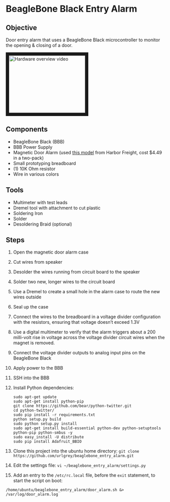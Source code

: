 BeagleBone Black Entry Alarm
=============================

Objective
---------
Door entry alarm that uses a BeagleBone Black microcontroller to monitor the opening &amp; closing of a door.

<a href="http://www.youtube.com/watch?feature=player_embedded&v=eaGEvw2cZl8" target="_blank"><img src="http://img.youtube.com/vi/eaGEvw2cZl8/0.jpg" alt="Hardware overview video" width="240" height="180" border="10"/></a>

Components
----------
* BeagleBone Black (BBB)
* BBB Power Supply
* Magnetic Door Alarm (used [this model](http://www.harborfreight.com/door-window-entry-alarm-94983.html) from Harbor Freight, cost $4.49 in a two-pack)
* Small prototyping breadboard
* (1) 10K Ohm resistor
* Wire in various colors

Tools
-----
* Multimeter with test leads
* Dremel tool with attachment to cut plastic
* Soldering Iron
* Solder
* Desoldering Braid (optional)

Steps
-----
1. Open the magnetic door alarm case
1. Cut wires from speaker
1. Desolder the wires running from circuit board to the speaker
1. Solder two new, longer wires to the circuit board
1. Use a Dremel to create a small hole in the alarm case to route the new wires outside
1. Seal up the case
1. Connect the wires to the breadboard in a voltage divider configuration with the resistors, ensuring that voltage doesn’t exceed 1.3V
1. Use a digital multimeter to verify that the alarm triggers about a 200 milli-volt rise in voltage across the voltage divider circuit wires when the magnet is removed.
1. Connect the voltage divider outputs to analog input pins on the BeagleBone Black
1. Apply power to the BBB
1. SSH into the BBB
1. Install Python dependencies:
    ```shell
    sudo apt-get update
    sudo apt-get install python-pip
    git clone https://github.com/bear/python-twitter.git
    cd python-twitter/
    sudo pip install -r requirements.txt
    python setup.py build
    sudo python setup.py install
    sudo apt-get install build-essential python-dev python-setuptools python-pip python-smbus -y
    sudo easy_install -U distribute
    sudo pip install Adafruit_BBIO
    ```

13. Clone this project into the ubuntu home directory: ```git clone https://github.com/urlgrey/beaglebone_entry_alarm.git```
1. Edit the settings file: ```vi ~/beaglebone_entry_alarm/settings.py```
1. Add an entry to the ```/etc/rc.local``` file, before the ```exit``` statement, to start the script on boot:
```shell
/home/ubuntu/beaglebone_entry_alarm/door_alarm.sh &> /var/log/door_alarm.log
```
